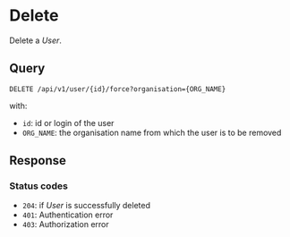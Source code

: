 # Delete

Delete a *User*.

## Query

```plain
DELETE /api/v1/user/{id}/force?organisation={ORG_NAME}
```

with:

- `id`: id or login of the user
- `ORG_NAME`: the organisation name from which the user is to be removed

## Response

### Status codes

- `204`: if *User* is successfully deleted
- `401`: Authentication error
- `403`: Authorization error